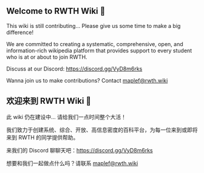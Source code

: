 
## Welcome to RWTH Wiki 🥳

This wiki is still contributing… Please give us some time to make a big difference!

We are committed to creating a systematic, comprehensive, open, and information-rich wikipedia platform that provides support to every student who is at or about to join RWTH.

Discuss at our Discord: https://discord.gg/VyD8m6rks

Wanna join us to make contributions? Contact maplef@rwth.wiki

## 欢迎来到 RWTH Wiki 🥳

此 wiki 仍在建设中… 请给我们一点时间整个大活！

我们致力于创建系统、综合、开放、高信息密度的百科平台，为每一位来到或即将来到 RWTH 的同学提供帮助。

来我们的 Discord 聊聊天吧：https://discord.gg/VyD8m6rks

想要和我们一起做点什么吗？请联系 maplef@rwth.wiki